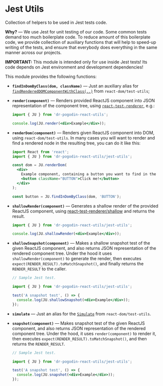# Jest Utils
Collection of helpers to be used in Jest tests code.

**Why?** &mdash; We use Jest for unit testing of our code. Some common tests
demand too much boilerplate code. To reduce amount of this boilerplate code,
we provide collection of auxiliary functions that will help to speed-up writing
of the tests, and ensure that everybody does everything in the same manner
across our projects.

**IMPORTANT:** This module is intended only for use inside Jest tests!
Its code depends on Jest environment and development dependencies!

This module provides the following functions:

- **`findInDomByClass(dom, className)`** &mdash; Just an auxiliary alias for
  [`findRenderedDOMComponentWithClass(..)`](https://reactjs.org/docs/test-utils.html#findrendereddomcomponentwithclass)
  from `react-dom/test-utils`;

- **`render(component)`** &mdash; Renders provided ReactJS component into
  JSON representation of the component tree, using
  [`react-test-renderer`](https://www.npmjs.com/package/react-test-renderer),
  e.g.:

  ```jsx
  import { JU } from 'dr-pogodin-react-utils';

  console.log(JU.render(<div>Example</div>));
  ```

- **`renderDom(component)`** &mdash; Renders given ReactJS component into DOM,
  using `react-dom/test-utils`. In many cases you will want to render and find
  a rendered node in the resulting tree, you can do it like this:
  ```jsx
  import React from 'react';
  import { JU } from 'dr-pogodin-react-utils/jest-utils';

  const dom = JU.renderDom(
    <div>
      Example component, containing a button you want to find in the render.
      <button className="BUTTON">Click me!</button>
    </div>
  );

  const button = JU.findInDomByClass(dom, 'BUTTON');
  ```

- **`shallowRender(component)`** &mdash; Generates a shallow render of
  the provided ReactJS component, using
  [react-test-renderer/shallow](https://reactjs.org/docs/shallow-renderer.html)
  and returns the result.

  ```jsx
  import { JU } from 'dr-pogodin-react-utils/jest-utils';

  console.log(JU.shallowRender(<div>Example</div>));
  ```

- **`shallowSnapshot(component)`** &mdash; Makes a shallow snapshot test of
  the given ReactJS component, and also returns JSON representation of
  the rendered component tree. Under the hood it uses `shallowRender(component)`
  to generate the render, then executes `expect(RENDER_RESULT).toMatchSnapshot()`,
  and finally returns the `RENDER_RESULT` to the caller.

  ```jsx
  // Sample Jest test.

  import { JU } from 'dr-pogodin-react-utils/jest-utils';

  test('A snapshot test', () => {
    console.log(JU.shallowSnapshot(<div>Example</div>));
  });
  ```

- **`simulate`** &mdash; Just an alias for the
  [`Simulate`](https://reactjs.org/docs/test-utils.html#simulate) from
  `react-dom/test-utils`.

- **`snapshot(component)`** &mdash; Makes snapshot test of the given ReactJS
  component, and also returns JSON representation of the rendered component
  tree. Under the hood, it uses `render(component)` to render it, then executes
  `expect(RENDER_RESULT).toMatchSnapshot()`, and then returns the `RENDER_RESULT`.

  ```jsx
  // Sample Jest test.

  import { JU } from 'dr-pogodin-react-utils/jest-utils';

  test('A snapshot test', () => {
    console.log(JU.snapshot(<div>Example</div>));
  });
  ```
